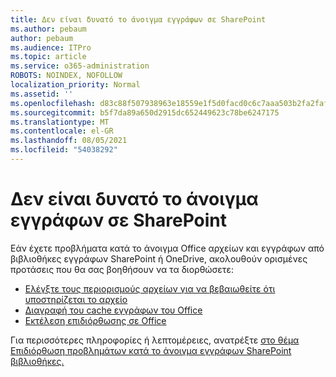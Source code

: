 ```yaml
---
title: Δεν είναι δυνατό το άνοιγμα εγγράφων σε SharePoint
ms.author: pebaum
author: pebaum
ms.audience: ITPro
ms.topic: article
ms.service: o365-administration
ROBOTS: NOINDEX, NOFOLLOW
localization_priority: Normal
ms.assetid: ''
ms.openlocfilehash: d83c88f507938963e18559e1f5d0facd0c6c7aaa503b2fa2faf3531ca3a57ebf
ms.sourcegitcommit: b5f7da89a650d2915dc652449623c78be6247175
ms.translationtype: MT
ms.contentlocale: el-GR
ms.lasthandoff: 08/05/2021
ms.locfileid: "54038292"
---
```

# <a name="unable-to-open-documents-in-sharepoint"></a>Δεν είναι δυνατό το άνοιγμα εγγράφων σε SharePoint

Εάν έχετε προβλήματα κατά το άνοιγμα Office αρχείων και εγγράφων από βιβλιοθήκες εγγράφων SharePoint ή OneDrive, ακολουθούν ορισμένες προτάσεις που θα σας βοηθήσουν να τα διορθώσετε:

- [Ελέγξτε τους περιορισμούς αρχείων για να βεβαιωθείτε ότι υποστηρίζεται το αρχείο](https://support.office.com/article/Invalid-file-names-and-file-types-in-OneDrive-OneDrive-for-Business-and-SharePoint-64883a5d-228e-48f5-b3d2-eb39e07630fa)
- [Διαγραφή του cache εγγράφων του Office](https://support.office.com/article/Delete-your-Office-Document-Cache-b1d3765e-d71b-4bb8-99ca-acd22c42995d)
- [Εκτέλεση επιδιόρθωσης σε Office](https://support.office.com/article/repair-an-office-application-7821d4b6-7c1d-4205-aa0e-a6b40c5bb88b)

Για περισσότερες πληροφορίες ή λεπτομέρειες, ανατρέξτε [στο θέμα Επιδιόρθωση προβλημάτων κατά το άνοιγμα εγγράφων SharePoint βιβλιοθήκες.](https://support.office.com/article/Fix-problems-opening-documents-in-SharePoint-libraries-31329FA1-4AD0-47FC-95D8-BB0C5B12A536)